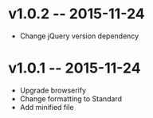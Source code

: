 # v1.0.2 -- 2015-11-24
* Change jQuery version dependency

# v1.0.1 -- 2015-11-24
* Upgrade browserify
* Change formatting to Standard
* Add minified file
